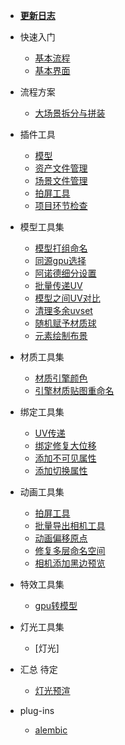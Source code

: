 * [**更新日志**](/pipeline/maya/update.md)

* 快速入门
  * [基本流程](/pipeline/maya/getting_started/pipeline.md)
  * [基本界面](/pipeline/maya/getting_started/interface.md)

* 流程方案
  * [大场景拆分与拼装](/pipeline/maya/scheme/assembly_set.md)

* 插件工具
  * [模型](/pipeline/maya/tool/utility/asset_management.md)
  * [资产文件管理](/pipeline/maya/tool/utility/asset_management.md)
  * [场景文件管理](/pipeline/maya/tool/utility/assembly_management.md)
  * [拍屏工具](/pipeline/maya/tool/utility/playblast.md)
  * [项目环节检查](/pipeline/maya/tool/utility/project_step_check.md)

* 模型工具集
  * [模型打组命名](/pipeline/maya/tool/modeling/model_group.md)
  * [同源gpu选择](/pipeline/maya/tool/modeling/cognate_gpu.md)
  * [阿诺德细分设置](/pipeline/maya/tool/modeling/arnold_subdivision.md)
  * [批量传递UV](/pipeline/maya/tool/modeling/transfer_uvs.md)
  * [模型之间UV对比](/pipeline/maya/tool/modeling/uv_compare.md)
  * [清理多余uvset](/pipeline/maya/tool/modeling/uv_clear.md)
  * [随机赋予材质球](/pipeline/maya/tool/modeling/mat_random.md)
  * [元素绘制布景](/pipeline/maya/tool/modeling/scene_painter.md)

* 材质工具集
  * [材质引擎颜色](/pipeline/maya/tool/shading/shading_engine_color.md)
  * [引擎材质贴图重命名](/pipeline/maya/tool/shading/repair_shader.md)
  
* 绑定工具集
  * [UV传递](/pipeline/maya/tool/rigging/transfer_uv.md)
  * [绑定修复大位移](/pipeline/maya/tool/rigging/repair_offset.md)
  * [添加不可见属性](/pipeline/maya/tool/rigging/add_visible_attr.md)
  * [添加切换属性](/pipeline/maya/tool/rigging/add_switch_attr.md)

* 动画工具集
  * [拍屏工具](/pipeline/maya/tool/utility/playblast.md)
  * [批量导出相机工具](/pipeline/maya/tool/animation/export_camera.md)
  * [动画偏移原点](/pipeline/maya/tool/animation/offset_origin.md)
  * [修复多层命名空间](/pipeline/maya/tool/animation/repair_multi_ns.md)
  * [相机添加黑边预览](/pipeline/maya/tool/animation/add_black_edge.md)

* 特效工具集
  * [gpu转模型](/pipeline/maya/tool/utility/gpu_to_model.md)

* 灯光工具集
  * [灯光]

* 汇总 待定
  * [灯光预渲](/pipeline/maya/tool/utility/pre_light.md)

* plug-ins
  * [alembic](/pipeline/maya/plug-ins/alembic.md)
